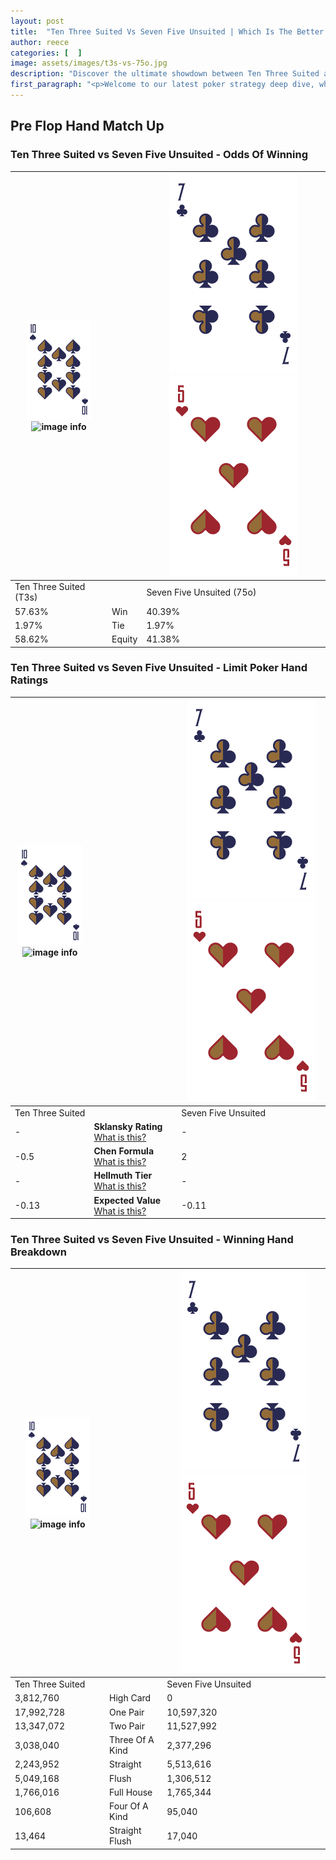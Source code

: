 ```yaml
---
layout: post
title:  "Ten Three Suited Vs Seven Five Unsuited | Which Is The Better Hand In Poker? A Complete Guide"
author: reece
categories: [  ]
image: assets/images/t3s-vs-75o.jpg
description: "Discover the ultimate showdown between Ten Three Suited and Seven Five Unsuited in poker! Uncover the odds, strategies, and scenarios where one hand triumphs over the other. Get ready to up your poker game with this thrilling analysis."
first_paragraph: "<p>Welcome to our latest poker strategy deep dive, where we're pitting two distinct hands against each other in a high-stakes showdown: Ten Three Suited vs Seven Five Unsuited.</p><p>In the dynamic world of poker, every decision counts, and knowing which hand holds the upper hand is key to your success at the table.</p><p>In this article, we'll dissect these two hands, explore the scenarios where one dominates the other, and equip you with the knowledge to make strategic choices that can tip the odds in your favor.</p><p>Get ready to unravel the intriguing dynamics of these poker hands and elevate your game to new heights.</p>"
---
```




[comment]: # (sp0)

## Pre Flop Hand Match Up

<div class="table hand-ratings" markdown="1"> 



### Ten Three Suited vs Seven Five Unsuited - Odds Of Winning


    
| ![image info](assets/images/hand1/T.png) ![image info](assets/images/hand1/3s.png) |  | ![image info](assets/images/hand2/7.png) ![image info](assets/images/hand2/5o.png) |
| -------- | -------- | -------- |
| Ten Three Suited (T3s) |  | Seven Five Unsuited (75o) |
| 57.63% | Win | 40.39% |
| 1.97% | Tie | 1.97% |
| 58.62% | Equity | 41.38% |




[comment]: # (sp1)



### Ten Three Suited vs Seven Five Unsuited - Limit Poker Hand Ratings


    
| ![image info](assets/images/hand1/T.png) ![image info](assets/images/hand1/3s.png) |  | ![image info](assets/images/hand2/7.png) ![image info](assets/images/hand2/5o.png) |
| -------- | -------- | -------- |
| Ten Three Suited |  | Seven Five Unsuited |
| - | **Sklansky Rating** [What is this?](/sklansky-rating-explained) | - |
| -0.5 | **Chen Formula** [What is this?](/chen-formula-explained) | 2 |
| - | **Hellmuth Tier** [What is this?](/Hellmuth-tier-explained) | - |
| -0.13 | **Expected Value** [What is this?](/expected-value-explained) | -0.11 |




[comment]: # (sp2)



### Ten Three Suited vs Seven Five Unsuited - Winning Hand Breakdown


    
| ![image info](assets/images/hand1/T.png) ![image info](assets/images/hand1/3s.png) |  | ![image info](assets/images/hand2/7.png) ![image info](assets/images/hand2/5o.png) |
| -------- | -------- | -------- |
| Ten Three Suited |  | Seven Five Unsuited |
| 3,812,760 | High Card | 0 |
| 17,992,728 | One Pair | 10,597,320 |
| 13,347,072 | Two Pair | 11,527,992 |
| 3,038,040 | Three Of A Kind | 2,377,296 |
| 2,243,952 | Straight | 5,513,616 |
| 5,049,168 | Flush | 1,306,512 |
| 1,766,016 | Full House | 1,765,344 |
| 106,608 | Four Of A Kind | 95,040 |
| 13,464 | Straight Flush | 17,040 |




[comment]: # (sp3)



</div>

[comment]: # (sp4)



[comment]: # (sp5)

